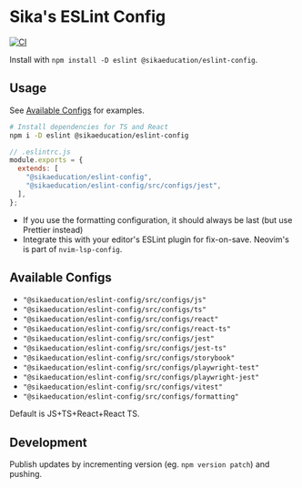 # Sika's ESLint Config

[![CI](https://github.com/sikaeducation/eslint-config/actions/workflows/main.yml/badge.svg)](https://github.com/sikaeducation/eslint-config/actions/workflows/main.yml)

Install with `npm install -D eslint @sikaeducation/eslint-config`.

## Usage

See [Available Configs](#available-configs) for examples.

```bash
# Install dependencies for TS and React
npm i -D eslint @sikaeducation/eslint-config
```

```js
// .eslintrc.js
module.exports = {
  extends: [
    "@sikaeducation/eslint-config",
    "@sikaeducation/eslint-config/src/configs/jest",
  ],
};
```

- If you use the formatting configuration, it should always be last (but use Prettier instead)
- Integrate this with your editor's ESLint plugin for fix-on-save. Neovim's is part of `nvim-lsp-config`.

## Available Configs

- `"@sikaeducation/eslint-config/src/configs/js"`
- `"@sikaeducation/eslint-config/src/configs/ts"`
- `"@sikaeducation/eslint-config/src/configs/react"`
- `"@sikaeducation/eslint-config/src/configs/react-ts"`
- `"@sikaeducation/eslint-config/src/configs/jest"`
- `"@sikaeducation/eslint-config/src/configs/jest-ts"`
- `"@sikaeducation/eslint-config/src/configs/storybook"`
- `"@sikaeducation/eslint-config/src/configs/playwright-test"`
- `"@sikaeducation/eslint-config/src/configs/playwright-jest"`
- `"@sikaeducation/eslint-config/src/configs/vitest"`
- `"@sikaeducation/eslint-config/src/configs/formatting"`

Default is JS+TS+React+React TS.

## Development

Publish updates by incrementing version (eg. `npm version patch`) and pushing.
